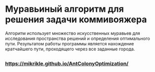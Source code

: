 # Муравьиный алгоритм для решения задачи коммивояжера

Алгоритм использует множество искусственных муравьев для исследования пространства решений и определения оптимального пути.
Результатом работы программы является нахождение кратчайшего пути, проходящего через все заданные города.

## 
### https://mikrikle.github.io/AntColonyOptimization/
